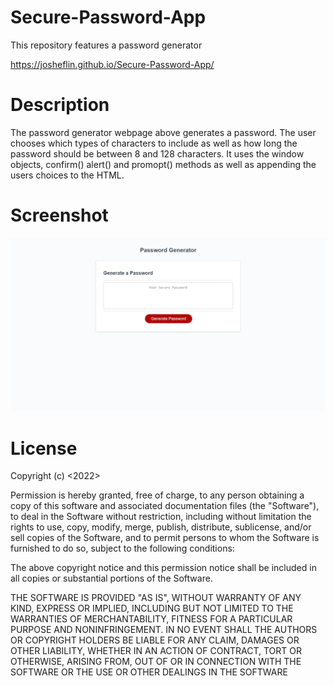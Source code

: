 # Secure-Password-App
This repository features a password generator


https://josheflin.github.io/Secure-Password-App/

# Description

The password generator webpage above generates a password. The user chooses which 
types of characters to include as well as how long the password should be between 
8 and 128 characters.  It uses the window objects, confirm() alert() and promopt() 
methods as well as appending the users choices to the HTML.

# Screenshot
![screenshot](password-generator.png)


# License

Copyright (c) <2022> <The world>

Permission is hereby granted, free of charge, to any person obtaining a copy
of this software and associated documentation files (the "Software"), to deal
in the Software without restriction, including without limitation the rights
to use, copy, modify, merge, publish, distribute, sublicense, and/or sell
copies of the Software, and to permit persons to whom the Software is
furnished to do so, subject to the following conditions:

The above copyright notice and this permission notice shall be included in all
copies or substantial portions of the Software.

THE SOFTWARE IS PROVIDED "AS IS", WITHOUT WARRANTY OF ANY KIND, EXPRESS OR
IMPLIED, INCLUDING BUT NOT LIMITED TO THE WARRANTIES OF MERCHANTABILITY,
FITNESS FOR A PARTICULAR PURPOSE AND NONINFRINGEMENT. IN NO EVENT SHALL THE
AUTHORS OR COPYRIGHT HOLDERS BE LIABLE FOR ANY CLAIM, DAMAGES OR OTHER
LIABILITY, WHETHER IN AN ACTION OF CONTRACT, TORT OR OTHERWISE, ARISING FROM,
OUT OF OR IN CONNECTION WITH THE SOFTWARE OR THE USE OR OTHER DEALINGS IN THE
SOFTWARE

